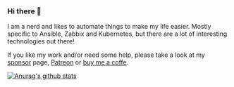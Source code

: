 ### Hi there 👋

I am a nerd and likes to automate things to make my life easier. Mostly specific to Ansible, Zabbix and Kubernetes, but there are a lot of interesting technologies out there!

If you like my work and/or need some help, please take a look at my [sponsor](https://github.com/sponsors/dj-wasabi) page, [Patreon](https://www.patreon.com/wernerdijkerman) or [buy me a coffe](https://www.buymeacoffee.com/wernerdijkerman).

[![Anurag's github stats](https://github-readme-stats.vercel.app/api?username=dj-wasabi)](https://github.com/anuraghazra/github-readme-stats)
